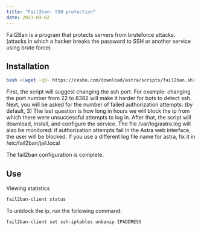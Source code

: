 ```yaml
---
title: "Fail2ban: SSH protection"
date: 2023-03-02
---
```


Fail2Ban is a program that protects servers from bruteforce attacks. (attacks in which a hacker breaks the password to SSH or another service using brute force)

## Installation

```sh
bash <(wget -qO- https://cesbo.com/download/astra/scripts/fail2ban.sh)
```

First, the script will suggest changing the ssh port. For example: changing the port number from 22 to 8382 will make it harder for bots to detect ssh.
Next, you will be asked for the number of failed authorization attempts: (by default, 3)
The last question is how long in hours we will block the ip from which there were unsuccessful attempts to log in.
After that, the script will download, install, and configure the service.
The file /var/log/astra.log will also be monitored: if authorization attempts fail in the Astra web interface, the user will be blocked.
If you use a different log file name for astra, fix it in /etc/fail2ban/jail.local

The fail2ban configuration is complete.

## Use

Viewing statistics

```sh
fail2ban-client status
```

To unblock the ip, run the following command:

```sh
fail2ban-client set ssh-iptables unbanip IPADDRESS
```

